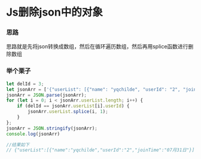# Js删除json中的对象

<!--more-->

### 思路

思路就是先将json转换成数组，然后在循环遍历数组，然后再用splice函数进行删除数组

### 举个栗子

```javascript
let delId = 3;
let jsonArr = ['{"userList": [{"name": "yqchilde", "userId": "2", "joinTime": "07月31日"}, {"name": "test404", "userId": "3", "joinTime": "07月30日"}], "className": "计算机科学一班"}']
jsonArr = JSON.parse(jsonArr);
for (let i = 0; i < jsonArr.userList.length; i++) {
	if (delId == jsonArr.userList[i].userId) {
		jsonArr.userList.splice(i, 1);
	}
};
jsonArr = JSON.stringify(jsonArr);
console.log(jsonArr)

//结果如下
// {"userList":[{"name":"yqchilde","userId":"2","joinTime":"07月31日"}],"className":"计算机科学一班"}
```
